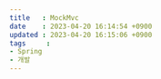 ```yaml
---
title   : MockMvc
date    : 2023-04-20 16:14:54 +0900
updated : 2023-04-20 16:15:06 +0900
tags     : 
- Spring
- 개발
---
```


